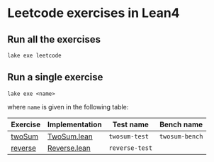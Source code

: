 # Leetcode exercises in Lean4

## Run all the exercises

```
lake exe leetcode
```

## Run a single exercise

```
lake exe <name>
```

where `name` is given in the following table:

| Exercise | Implementation | Test name | Bench name |
| -------- | -------------- | --------- | ---------- |
| [twoSum](https://leetcode.com/problems/two-sum/) | [TwoSum.lean](./Leetcode/TwoSum.lean) |  `twosum-test` | `twosum-bench` |
| [reverse](https://leetcode.com/problems/reverse-integer/) | [Reverse.lean](./Leetcode/Reverse.lean) |  `reverse-test` | |